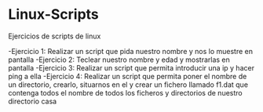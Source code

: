 # Linux-Scripts
Ejercicios de scripts de linux

-Ejercicio 1: Realizar un script que pida nuestro nombre y nos lo muestre en pantalla
-Ejercicio 2: Teclear nuestro nombre y edad y mostrarlas en pantalla
-Ejercicio 3: Realizar un script que permita introducir una ip y hacer ping a ella
-Ejercicio 4: Realizar un script que permita poner el nombre de un directorio, crearlo, situarnos en el y crear un fichero llamado f1.dat que contenga todos el nombre de todos los ficheros y directorios de nuestro directorio casa
